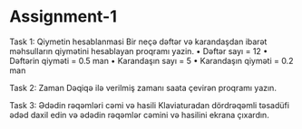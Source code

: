 # Assignment-1

Task 1: Qiymetin hesablanmasi
Bir neçə dəftər və karandaşdan ibarət məhsulların qiymətini hesablayan proqramı yazin.
•	Dəftər sayı = 12
•	Dəftərin qiyməti = 0.5 man
•	Karandaşın sayı = 5
•	Karandaşın qiyməti = 0.2 man

Task 2: Zaman
Dəqiqə ilə verilmiş zamanı saata çevirən proqramı yazın.

Task 3: Ədədin rəqəmləri cəmi və hasili
Klaviaturadan dördrəqəmli təsadüfi ədəd daxil edin və ədədin rəqəmlər cəmini və hasilini ekrana çıxardın.
